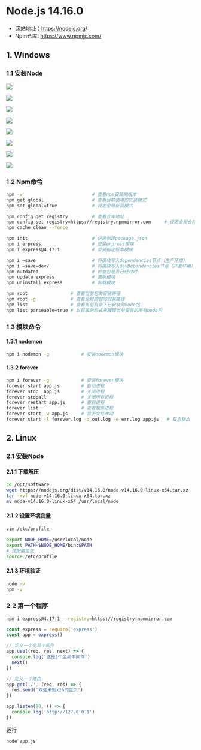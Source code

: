 
#  Node.js 14.16.0

- 网站地址：https://nodejs.org/
- Npm仓库: https://www.npmjs.com/

## 1. Windows

### 1.1 安装Node

![](../../assets/_images/deploy/node/1.png)

![](../../assets/_images/deploy/node/2.png)

![](../../assets/_images/deploy/node/3.png)

![](../../assets/_images/deploy/node/4.png)

![](../../assets/_images/deploy/node/5.png)

![](../../assets/_images/deploy/node/6.png)

![](../../assets/_images/deploy/node/7.png)

![](../../assets/_images/deploy/node/8.png)


### 1.2 Npm命令

```bash
npm -v                          # 查看npm安装的版本
npm get global                  # 查看当前使用的安装模式
npm set global=true             # 设定全局安装模式

npm config get registry         # 查看仓库地址
npm config set registry=https://registry.npmmirror.com     # 设定全局仓库地址
npm cache clean --force

npm init                        # 快速创建package.json
npm i erpress                   # 安装erpress模块
npm i express@4.17.1            # 安装指定版本模块

npm i –save                     # 将模块写入dependencies节点（生产环境）
npm i –save-dev/                # 将模块写入devDependencies节点（开发环境）
npm outdated                    # 检查包是否已经过时
npm update express              # 更新模块
npm uninstall express           # 卸载模块

npm root                # 查看当前包的安装路径
npm root -g             # 查看全局的包的安装路径
npm list                # 查看当前目录下已安装的node包
npm list parseable=true # 以目录的形式来展现当前安装的所有node包
```

### 1.3 模块命令

#### 1.3.1 nodemon

```bash
npm i nodemon -g            # 安装nodemon模块
```

#### 1.3.2 forever

```bash
npm i forever -g            # 安装forever模块
forever start app.js        # 启动进程
forever stop  app.js        # 关闭进程
forever stopall             # 关闭所有进程
forever restart app.js      # 重启进程
forever list                # 查看服务进程
forever start -w app.js     # 监听文件改动
forever start -l forever.log -o out.log -e err.log app.js   # 日志输出
```

## 2. Linux

### 2.1 安装Node

#### 2.1.1 下载解压

```bash
cd /opt/software
wget https://nodejs.org/dist/v14.16.0/node-v14.16.0-linux-x64.tar.xz
tar -xvf node-v14.16.0-linux-x64.tar.xz
mv node-v14.16.0-linux-x64 /usr/local/node
```

#### 2.1.2 设置环境变量

```bash
vim /etc/profile
```

```bash
export NODE_HOME=/usr/local/node
export PATH=$NODE_HOME/bin:$PATH
# 使配置生效
source /etc/profile     
```

#### 2.1.3 环境验证

```bash
node -v
npm -v
```

### 2.2 第一个程序

```bash
npm i express@4.17.1 --registry=https://registry.npmmirror.com
```

```js
const express = require('express')
const app = express()

// 定义一个全局中间件
app.use((req, res, next) => {
  console.log('这是1个全局中间件')
  next()
})

// 定义一个路由
app.get('/', (req, res) => {
  res.send('欢迎来到xzh的主页')
})

app.listen(80, () => {
  console.log('http://127.0.0.1')
})
```

运行

```bash
node app.js
```